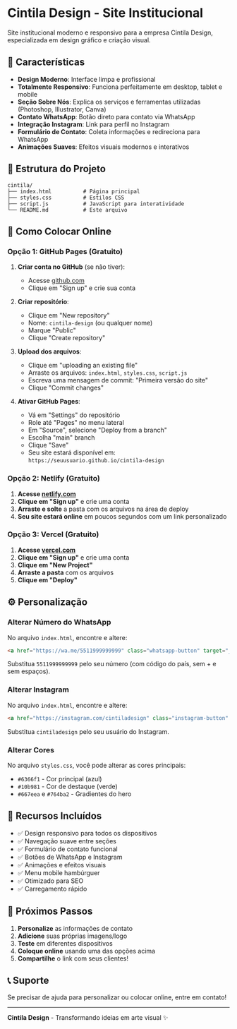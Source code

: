 # Cintila Design - Site Institucional

Site institucional moderno e responsivo para a empresa Cintila Design, especializada em design gráfico e criação visual.

## 🎨 Características

- **Design Moderno**: Interface limpa e profissional
- **Totalmente Responsivo**: Funciona perfeitamente em desktop, tablet e mobile
- **Seção Sobre Nós**: Explica os serviços e ferramentas utilizadas (Photoshop, Illustrator, Canva)
- **Contato WhatsApp**: Botão direto para contato via WhatsApp
- **Integração Instagram**: Link para perfil no Instagram
- **Formulário de Contato**: Coleta informações e redireciona para WhatsApp
- **Animações Suaves**: Efeitos visuais modernos e interativos

## 📁 Estrutura do Projeto

```
cintila/
├── index.html          # Página principal
├── styles.css          # Estilos CSS
├── script.js           # JavaScript para interatividade
└── README.md           # Este arquivo
```

## 🚀 Como Colocar Online

### Opção 1: GitHub Pages (Gratuito)

1. **Criar conta no GitHub** (se não tiver):
   - Acesse [github.com](https://github.com)
   - Clique em "Sign up" e crie sua conta

2. **Criar repositório**:
   - Clique em "New repository"
   - Nome: `cintila-design` (ou qualquer nome)
   - Marque "Public"
   - Clique "Create repository"

3. **Upload dos arquivos**:
   - Clique em "uploading an existing file"
   - Arraste os arquivos: `index.html`, `styles.css`, `script.js`
   - Escreva uma mensagem de commit: "Primeira versão do site"
   - Clique "Commit changes"

4. **Ativar GitHub Pages**:
   - Vá em "Settings" do repositório
   - Role até "Pages" no menu lateral
   - Em "Source", selecione "Deploy from a branch"
   - Escolha "main" branch
   - Clique "Save"
   - Seu site estará disponível em: `https://seuusuario.github.io/cintila-design`

### Opção 2: Netlify (Gratuito)

1. **Acesse [netlify.com](https://netlify.com)**
2. **Clique em "Sign up"** e crie uma conta
3. **Arraste e solte** a pasta com os arquivos na área de deploy
4. **Seu site estará online** em poucos segundos com um link personalizado

### Opção 3: Vercel (Gratuito)

1. **Acesse [vercel.com](https://vercel.com)**
2. **Clique em "Sign up"** e crie uma conta
3. **Clique em "New Project"**
4. **Arraste a pasta** com os arquivos
5. **Clique em "Deploy"**

## ⚙️ Personalização

### Alterar Número do WhatsApp
No arquivo `index.html`, encontre e altere:
```html
<a href="https://wa.me/5511999999999" class="whatsapp-button" target="_blank">
```
Substitua `5511999999999` pelo seu número (com código do país, sem + e sem espaços).

### Alterar Instagram
No arquivo `index.html`, encontre e altere:
```html
<a href="https://instagram.com/cintiladesign" class="instagram-button" target="_blank">
```
Substitua `cintiladesign` pelo seu usuário do Instagram.

### Alterar Cores
No arquivo `styles.css`, você pode alterar as cores principais:
- `#6366f1` - Cor principal (azul)
- `#10b981` - Cor de destaque (verde)
- `#667eea` e `#764ba2` - Gradientes do hero

## 📱 Recursos Incluídos

- ✅ Design responsivo para todos os dispositivos
- ✅ Navegação suave entre seções
- ✅ Formulário de contato funcional
- ✅ Botões de WhatsApp e Instagram
- ✅ Animações e efeitos visuais
- ✅ Menu mobile hambúrguer
- ✅ Otimizado para SEO
- ✅ Carregamento rápido

## 🎯 Próximos Passos

1. **Personalize** as informações de contato
2. **Adicione** suas próprias imagens/logo
3. **Teste** em diferentes dispositivos
4. **Coloque online** usando uma das opções acima
5. **Compartilhe** o link com seus clientes!

## 📞 Suporte

Se precisar de ajuda para personalizar ou colocar online, entre em contato!

---

**Cintila Design** - Transformando ideias em arte visual ✨



